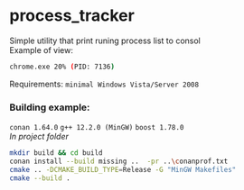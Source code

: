 # process_tracker

Simple utility that print runing process list to consol  
Example of view:
```sh
chrome.exe 20% (PID: 7136)
```
Requirements:
`minimal Windows Vista/Server 2008`

### Building example:  
`conan 1.64.0`
`g++ 12.2.0 (MinGW)`
`boost 1.78.0`  
*In project folder*
```sh
mkdir build && cd build
conan install --build missing ..  -pr ..\conanprof.txt
cmake .. -DCMAKE_BUILD_TYPE=Release -G "MinGW Makefiles"
cmake --build . 
```